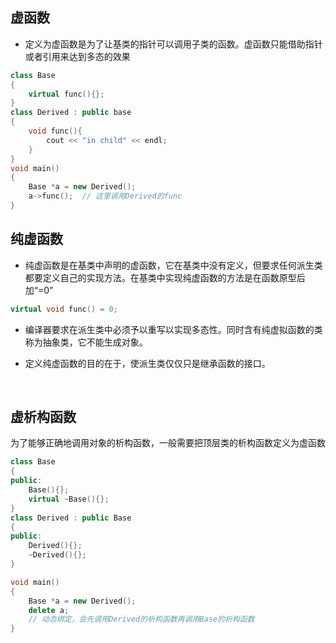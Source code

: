 ## 虚函数

* 定义为虚函数是为了让基类的指针可以调用子类的函数。虚函数只能借助指针或者引用来达到多态的效果

```c++
class Base
{
    virtual func(){};
}
class Derived : public base
{
    void func(){
        cout << "in child" << endl;
    }
}
void main()
{
    Base *a = new Derived();
    a->func();  // 这里调用Derived的func
}
```

## 纯虚函数
* 纯虚函数是在基类中声明的虚函数，它在基类中没有定义，但要求任何派生类都要定义自己的实现方法。在基类中实现纯虚函数的方法是在函数原型后加“=0”
```c++
virtual void func() = 0;
```
* 编译器要求在派生类中必须予以重写以实现多态性。同时含有纯虚拟函数的类称为抽象类，它不能生成对象。

* 定义纯虚函数的目的在于，使派生类仅仅只是继承函数的接口。

<br>

## 虚析构函数
为了能够正确地调用对象的析构函数，一般需要把顶层类的析构函数定义为虚函数

```c++
class Base
{
public:
    Base(){};
    virtual ~Base(){};
}
class Derived : public Base
{
public:
    Derived(){};
    ~Derived(){};
}

void main()
{
    Base *a = new Derived();
    delete a; 
    // 动态绑定，会先调用Derived的析构函数再调用Base的析构函数
}

```
